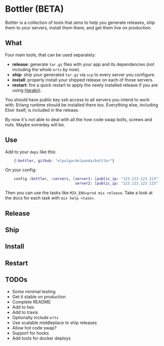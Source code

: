 # Bottler (BETA)

Bottler is a collection of tools that aims to help you generate releases, ship
them to your servers, install them there, and get them live on production.

## What

Four main tools, that can be used separately:

* __release__: generate `tar.gz` files with your app and its dependencies (not
including the whole `erts` by now).
* __ship__: ship your generated `tar.gz` via `scp` to every server you configure.
* __install__: properly install your shipped release on each of those servers.
* __restart__: fire a quick restart to apply the newly installed release if you
are using [Harakiri](http://github.com/admanmedia/harakiri).

You should have public key ssh access to all servers you intend to work with.
Erlang runtime should be installed there too. Everything else, including Elixir
itself, is included in the release.

By now it's not able to deal with all the how code swap bolts, screws and nuts.
Maybe someday will be.

## Use

Add to your `deps` like this:

```elixir
    {:bottler, github: "elpulgardelpanda/bottler"}
```

On your config:

```elixir
    config :bottler, :servers, [server1: [public_ip: "123.123.123.123"],
                                server2: [public_ip: "123.123.123.123"]]
```

Then you can use the tasks like `MIX_ENV=prod mix release`. Take a look at the
docs for each task with `mix help <task>`.

## Release

## Ship

## Install

## Restart

## TODOs

* Some minimal testing
* Get it stable on production
* Complete README
* Add to hex
* Add to travis
* Optionally include `erts`
* Use scalable middleplace to ship releases
* Allow hot code swap?
* Support for hooks
* Add tools for docker deploys
